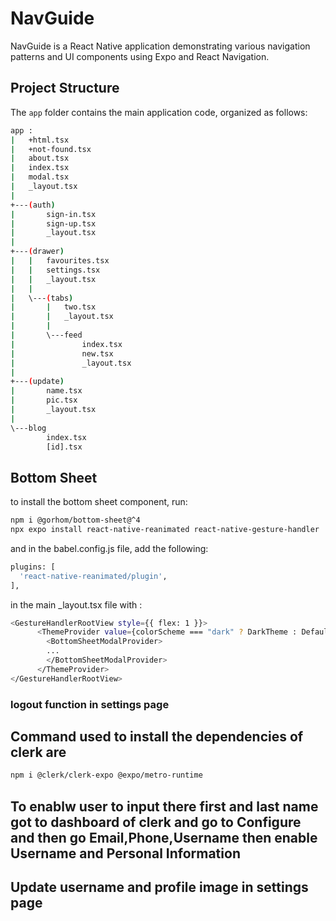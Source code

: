 # NavGuide

NavGuide is a React Native application demonstrating various navigation patterns and UI components using Expo and React Navigation.

## Project Structure

The `app` folder contains the main application code, organized as follows:

```bash
app :
|   +html.tsx
|   +not-found.tsx
|   about.tsx
|   index.tsx
|   modal.tsx
|   _layout.tsx
|
+---(auth)
|       sign-in.tsx
|       sign-up.tsx
|       _layout.tsx
|
+---(drawer)
|   |   favourites.tsx
|   |   settings.tsx
|   |   _layout.tsx
|   |
|   \---(tabs)
|       |   two.tsx
|       |   _layout.tsx
|       |
|       \---feed
|               index.tsx
|               new.tsx
|               _layout.tsx
|
+---(update)
|       name.tsx
|       pic.tsx
|       _layout.tsx
|
\---blog
        index.tsx
        [id].tsx
```

## Bottom Sheet

to install the bottom sheet component, run:

```bash
npm i @gorhom/bottom-sheet@^4
npx expo install react-native-reanimated react-native-gesture-handler
```

and in the babel.config.js file, add the following:

```bash
plugins: [
  'react-native-reanimated/plugin',
],
```

in the main \_layout.tsx file with :

```bash
<GestureHandlerRootView style={{ flex: 1 }}>
      <ThemeProvider value={colorScheme === "dark" ? DarkTheme : DefaultTheme}>
        <BottomSheetModalProvider>
        ...
        </BottomSheetModalProvider>
      </ThemeProvider>
</GestureHandlerRootView>
```

### logout function in settings page

## Command used to install the dependencies of clerk are

```bash
npm i @clerk/clerk-expo @expo/metro-runtime
```

## To enablw user to input there first and last name got to dashboard of clerk and go to Configure and then go Email,Phone,Username then enable Username and Personal Information

## Update username and profile image in settings page
